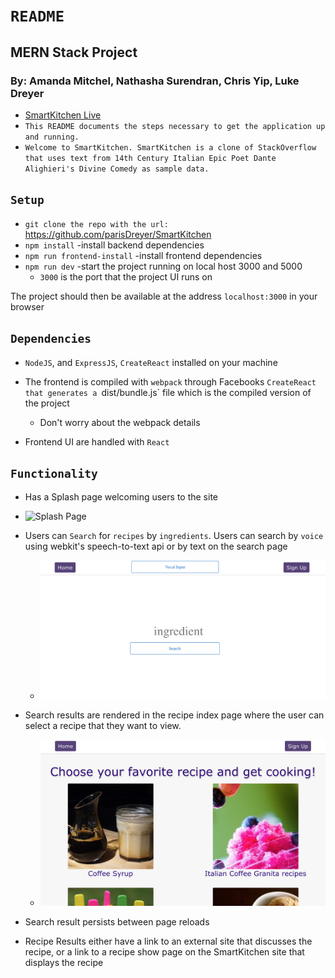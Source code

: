 # `README`

## MERN Stack Project	
### By: Amanda Mitchel, Nathasha Surendran, Chris Yip, Luke Dreyer	

- [SmartKitchen Live](https://smart-kitchen1.herokuapp.com/)
- `This README documents the steps necessary to get the
application up and running.`
- `Welcome to SmartKitchen. SmartKitchen is a clone of StackOverflow that uses text from 14th Century Italian Epic Poet Dante Alighieri's Divine Comedy as sample data.`


## `Setup`

- `git clone the repo with the url:` https://github.com/parisDreyer/SmartKitchen
- `npm install` -install backend dependencies
- `npm run frontend-install` -install frontend dependencies
- `npm run dev` -start the project running on local host 3000 and 5000
  - `3000` is the port that the project UI runs on

The project should then be available at the address `localhost:3000` in your browser


## `Dependencies`

* `NodeJS`, and `ExpressJS`, `CreateReact` installed on your machine

* The frontend is compiled with `webpack` through Facebooks `CreateReact that generates a `dist/bundle.js` file which is the compiled version of the project
  - Don't worry about the webpack details
* Frontend UI are handled with `React`


## `Functionality`

* Has a Splash page welcoming users to the site

- ![Splash Page](/splash_page.png?raw=true "Splash Page")

* Users can `Search` for `recipes` by `ingredients`. Users can search by `voice` using webkit's speech-to-text api or by text on the search page
  - ![Search Recipes Form](/search_page.png?raw=true "Search Recipes Form")

* Search results are rendered in the recipe index page where the user can select a recipe that they want to view.
  - ![Search Index page](/index_page.png?raw=true "Search Index Page")

* Search result persists between page reloads

* Recipe Results either have a link to an external site that discusses the recipe, or a link to a recipe show page on the SmartKitchen site that displays the recipe


